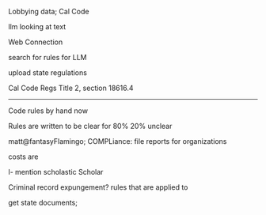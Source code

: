 Lobbying data; 
Cal Code

llm looking at text 

Web Connection

search for rules for LLM

upload state regulations

Cal Code Regs Title 2, section 18616.4

---
Code rules by hand now

Rules are written to be clear for 80%
20% unclear



matt@fantasyFlamingo;
COMPLiance: file reports for organizations

costs are 

l- mention scholastic Scholar

Criminal record expungement? 
rules that are applied to 

get state documents; 